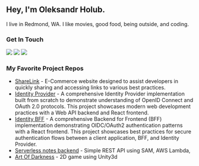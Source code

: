 ## Hey, I'm Oleksandr Holub. 
I live in Redmond, WA. I like movies, good food, being outside, and coding.

### Get In Touch
<a href="mailto:a.golub113@gmail.com"><img src="https://img.shields.io/badge/Gmail-D14836?style=for-the-badge&logo=gmail&logoColor=white"></a> <a href="https://www.linkedin.com/in/oleksandr-holub-ua/"><img src="https://img.shields.io/badge/LinkedIn-0077B5?style=for-the-badge&logo=linkedin&logoColor=white"></a> <a href="https://www.oleksandrholub.com"><img src="https://img.shields.io/badge/portfolio-0A0A0A?style=for-the-badge&logo=dev.to&logoColor=white"></a> 

### My Favorite Project Repos
* <a href="https://github.com/alexholub113/sharelink">ShareLink</a> - E-Commerce website designed to assist developers in quickly sharing and accessing links to various best practices. 
* <a href="https://github.com/alexholub113/identity-idp">Identity Provider</a> - A comprehensive Identity Provider implementation built from scratch to demonstrate understanding of OpenID Connect and OAuth 2.0 protocols. This project showcases modern web development practices with a Web API backend and React frontend.
* <a href="https://github.com/alexholub113/identity-bff">Identity BFF</a> - A comprehensive Backend for Frontend (BFF) implementation demonstrating OIDC/OAuth2 authentication patterns with a React frontend. This project showcases best practices for secure authentication flows between a client application, BFF, and Identity Provider.
* <a href="https://github.com/alexholub113/aws-serverless-notes-backend">Serverless notes backend</a> - Simple REST API using SAM, AWS Lambda, 
* <a href="https://github.com/alexholub113/art-of-darkness">Art Of Darkness</a> - 2D game using Unity3d
